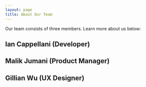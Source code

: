 ```yaml
---
layout: page
title: About Our Team
---
```


Our team consists of three members. Learn more about us below:

## Ian Cappellani (Developer)

## Malik Jumani (Product Manager)

## Gillian Wu (UX Designer)
